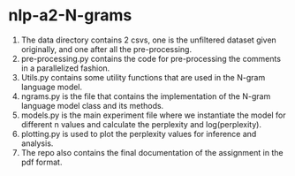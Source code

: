 # nlp-a2-N-grams
1) The data directory contains 2 csvs, one is the unfiltered dataset given originally, and one after all the pre-processing.
2) pre-processing.py contains the code for pre-processing the comments in a parallelized fashion.
3) Utils.py contains some utility functions that are used in the N-gram language model.
4) ngrams.py is the file that contains the implementation of the N-gram language model class and its methods.
5) models.py is the main experiment file where we instantiate the model for different n values and calculate the perplexity and log(perplexity).
6) plotting.py is used to plot the perplexity values for inference and analysis.
7) The repo also contains the final documentation of the assignment in the pdf format.
